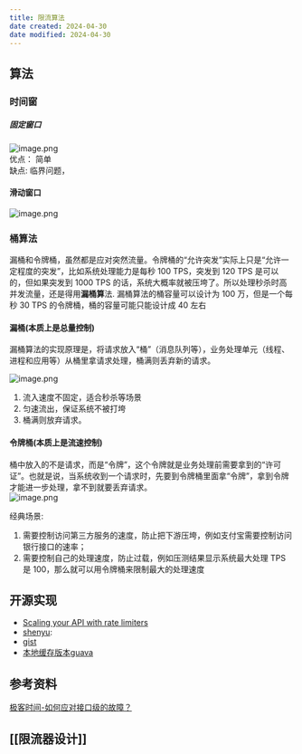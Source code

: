 ```yaml
---
title: 限流算法
date created: 2024-04-30
date modified: 2024-04-30
---
```


## 算法

### 时间窗

##### 固定窗口

![image.png](http://image.clickear.top/20240430160306.png)  
优点： 简单  
缺点: 临界问题，

#### 滑动窗口

![image.png](http://image.clickear.top/20240430160343.png)

### 桶算法

漏桶和令牌桶，虽然都是应对突然流量。令牌桶的“允许突发”实际上只是“允许一定程度的突发”，比如系统处理能力是每秒 100 TPS，突发到 120 TPS 是可以的，但如果突发到 1000 TPS 的话，系统大概率就被压垮了。所以处理秒杀时高并发流量，还是得用**漏桶算**法. 漏桶算法的桶容量可以设计为 100 万，但是一个每秒 30 TPS 的令牌桶，桶的容量可能只能设计成 40 左右

#### 漏桶(本质上是总量控制)

漏桶算法的实现原理是，将请求放入“桶”（消息队列等），业务处理单元（线程、进程和应用等）从桶里拿请求处理，桶满则丢弃新的请求。

![image.png](http://image.clickear.top/20240430160406.png)

1. 流入速度不固定，适合秒杀等场景
2. 匀速流出，保证系统不被打垮
3. 桶满则放弃请求。

#### 令牌桶(本质上是流速控制)

桶中放入的不是请求，而是“令牌”，这个令牌就是业务处理前需要拿到的“许可证”。也就是说，当系统收到一个请求时，先要到令牌桶里面拿“令牌”，拿到令牌才能进一步处理，拿不到就要丢弃请求。  
![image.png](http://image.clickear.top/20240430160618.png)

经典场景:

1. 需要控制访问第三方服务的速度，防止把下游压垮，例如支付宝需要控制访问银行接口的速率；
2. 需要控制自己的处理速度，防止过载，例如压测结果显示系统最大处理 TPS 是 100，那么就可以用令牌桶来限制最大的处理速度

## 开源实现

+ [Scaling your API with rate limiters](https://stripe.com/blog/rate-limiters)
+ [shenyu](https://github.com/apache/incubator-shenyu/blob/master/shenyu-plugin/shenyu-plugin-ratelimiter/src/main/java/org/apache/shenyu/plugin/ratelimiter/algorithm/AbstractRateLimiterAlgorithm.java):
+ [gist](https://gist.github.com/ptarjan/e38f45f2dfe601419ca3af937fff574d)
+ [本地缓存版本guava](https://juejin.cn/post/6918350807901569037)

## 参考资料

[极客时间-如何应对接口级的故障？](https://b.geekbang.org/member/course/detail/10312)

## [[限流器设计]]
